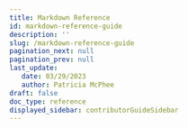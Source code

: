 ```yaml
---
title: Markdown Reference
id: markdown-reference-guide
description: ''
slug: /markdown-reference-guide
pagination_next: null
pagination_prev: null
last_update: 
   date: 03/29/2023
   author: Patricia McPhee
draft: false
doc_type: reference
displayed_sidebar: contributorGuideSidebar
---
```

